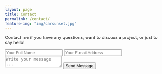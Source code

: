```yaml
---
layout: page
title: Contact
permalink: /contact/
feature-img: "img/carsunset.jpg"
---
```


Contact me if you have any questions, want to discuss a project, or just to say hello!

<form action="https://getsimpleform.com/messages?form_api_token=ac434efdac00f1816d36eba1e2bc47a7" method="post">
  <!-- the redirect_to is optional, the form will redirect to the referrer on submission -->
  <input type='hidden' name='redirect_to' value='http://bloc.github.io/portfolio-iro/thank-you/' />
  <input type='text' name='name' placeholder='Your Full Name' />
  <input type='email' name='email' placeholder='Your E-mail Address' />
  <textarea name='message' placeholder='Write your message ...'></textarea>
  <input type='submit' value='Send Message' />
</form>
